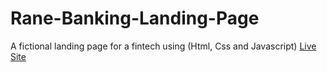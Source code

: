 # Rane-Banking-Landing-Page
A fictional landing page for a fintech using (Html, Css and Javascript)
[Live Site](#)

